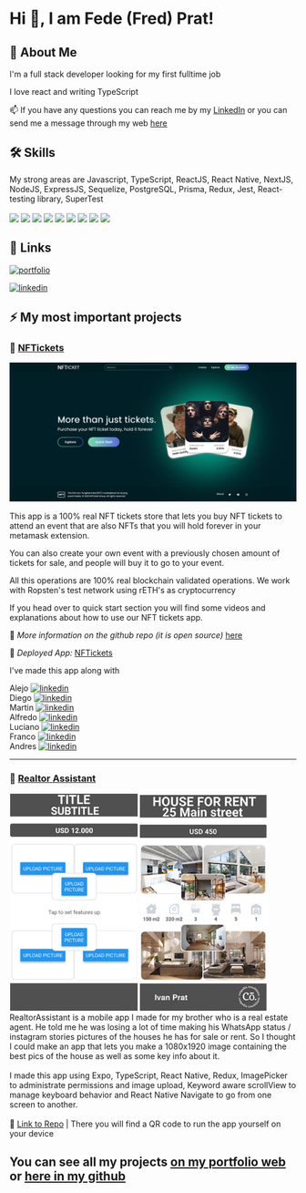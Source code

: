 
# Hi 👋, I am Fede (Fred) Prat! 


## 🚀 About Me
I'm a full stack developer looking for my first fulltime job

I love react and writing TypeScript 

📫 If you have any questions you can reach me by my 
[LinkedIn](https://www.linkedin.com/in/fred-prat/) or you can send me a message through my
web [here](https://portfoliowebfred.vercel.app/contact)

## 🛠 Skills
My strong areas are Javascript, TypeScript, ReactJS, React Native, NextJS, NodeJS, ExpressJS, Sequelize, PostgreSQL, Prisma, Redux, Jest, React-testing library, SuperTest <br> <br>
<img src="https://img.shields.io/badge/javascript-%23323330.svg?style=for-the-badge&logo=javascript&logoColor=%23F7DF1E" width="121">
<img src="https://img.shields.io/badge/typescript-%23007ACC.svg?style=for-the-badge&logo=typescript&logoColor=white" width="125">
<img src="https://img.shields.io/badge/Next-black?style=for-the-badge&logo=next.js&logoColor=white" width="75">
<img src="https://img.shields.io/badge/react-%2320232a.svg?style=for-the-badge&logo=react&logoColor=%2361DAFB" width="87">
<img src="https://img.shields.io/badge/react_native-%2320232a.svg?style=for-the-badge&logo=react&logoColor=%2361DAFB" width="135">
<img src="https://img.shields.io/badge/node.js-6DA55F?style=for-the-badge&logo=node.js&logoColor=white" width="95">
<img src="https://img.shields.io/badge/git-%23F05033.svg?style=for-the-badge&logo=git&logoColor=white" width="65">
<img src="https://img.shields.io/badge/express.js-%23404d59.svg?style=for-the-badge&logo=express&logoColor=%2361DAFB" width="120">
<img src="https://img.shields.io/badge/postgres-%23316192.svg?style=for-the-badge&logo=postgresql&logoColor=white" width="110">



## 🔗 Links
[![portfolio](https://img.shields.io/badge/my_portfolio-000?style=for-the-badge&logo=ko-fi&logoColor=white)](https://portfoliowebfred.vercel.app/)

[![linkedin](https://img.shields.io/badge/linkedin-0A66C2?style=for-the-badge&logo=linkedin&logoColor=white)](https://www.linkedin.com/in/fred-prat/)


## ⚡️ My most important projects 


### 📜 [NFTickets](https://github.com/fedeprat/NFTickets) 
 ![startingLogo](images/NFTickets.png) 

This app is a 100% real NFT tickets store that lets you buy NFT tickets to attend an event that are also NFTs that you will hold forever in your metamask extension.

You can also create your own event with a previously chosen amount of tickets for sale, and people will buy it to go to your event.

All this operations are 100% real blockchain validated operations. We work with Ropsten's test network using rETH's as cryptocurrency

If you head over to quick start section you will find some videos and explanations about how to use our NFT tickets app.

🔗 *More information on the github repo (it is open source)* [here](https://github.com/fedeprat/NFTickets)

🔗 *Deployed App:* [NFTickets](https://nftickets.netlify.app/)


I've made this app along with

Alejo
[![linkedin](https://img.shields.io/badge/linkedin-0A66C2?style=for-the-badge&logo=linkedin&logoColor=white)](https://github.com/alejorrojas) 
<br>
Diego 
[![linkedin](https://img.shields.io/badge/linkedin-0A66C2?style=for-the-badge&logo=linkedin&logoColor=white)](https://github.com/diegozestudio)
<br>
Martin
[![linkedin](https://img.shields.io/badge/linkedin-0A66C2?style=for-the-badge&logo=linkedin&logoColor=white)](https://github.com/martinsione)
<br>
Alfredo
[![linkedin](https://img.shields.io/badge/linkedin-0A66C2?style=for-the-badge&logo=linkedin&logoColor=white)](https://github.com/AlfredoBlanco)
<br>
Luciano
[![linkedin](https://img.shields.io/badge/linkedin-0A66C2?style=for-the-badge&logo=linkedin&logoColor=white)](https://github.com/LNFrettes)
<br>
Franco
[![linkedin](https://img.shields.io/badge/linkedin-0A66C2?style=for-the-badge&logo=linkedin&logoColor=white)](https://github.com/francoa7)
<br>
Andres
[![linkedin](https://img.shields.io/badge/linkedin-0A66C2?style=for-the-badge&logo=linkedin&logoColor=white)](https://github.com/thecandybars)
<br>

<hr/>

### 📜 [Realtor Assistant](https://github.com/fedeprat/RealtorAssistant)

<img src="images/RealtorAssistantConfigured.png" width="225"> <img src="images/RealtorAssistant.png" width="225">
<br>
RealtorAssistant is a mobile app I made for my brother who is a real estate agent. He told me he was losing a lot of time making his WhatsApp status / instagram stories pictures of the houses he has for sale or rent. So I thought I could make an app that lets you make a 1080x1920 image containing the best pics of the house as well as some key info about it.
<br>
<br>
I made this app using Expo, TypeScript, React Native, Redux, ImagePicker to administrate permissions and image upload, Keyword aware scrollView to manage keyboard behavior and React Native Navigate to go from one screen to another.
<br>
<br>
🔗 [Link to Repo](https://github.com/fedeprat/RealtorAssistant) | There you will find a QR code to run the app yourself on your device

## You can see all my projects [on my portfolio web](https://portfoliowebfred.vercel.app/) or [here in my github](https://github.com/fedeprat)
